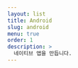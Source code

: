 ```yaml
---
layout: list
title: Android
slug: android
menu: true
order: 1
description: >
  네이티브 앱을 만듭니다. 
---
```

